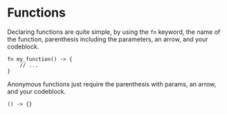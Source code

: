 # Functions

Declaring functions are quite simple, by using the `fn` keyword, the name of the function, parenthesis including the parameters, an arrow, and your codeblock.

```
fn my_function() -> {
    // ...
}
```

Anonymous functions just require the parenthesis with params, an arrow, and your codeblock.

```
() -> {}
```